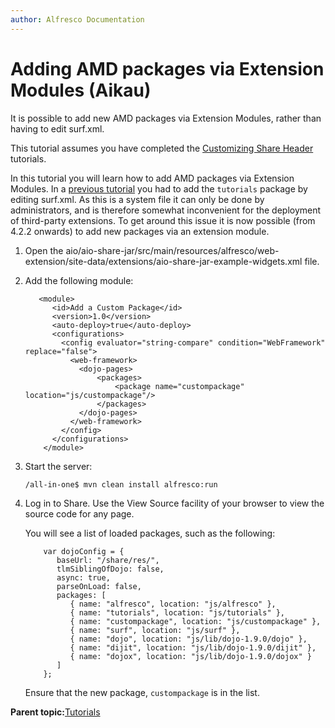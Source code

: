 ```yaml
---
author: Alfresco Documentation
---
```


# Adding AMD packages via Extension Modules \(Aikau\)

It is possible to add new AMD packages via Extension Modules, rather than having to edit surf.xml.

This tutorial assumes you have completed the [Customizing Share Header](dev-extensions-share-tutorials-custom-share-header-menu.md) tutorials.

In this tutorial you will learn how to add AMD packages via Extension Modules. In a [previous tutorial](dev-extensions-share-tutorials-custom-header-sites-menu.md) you had to add the `tutorials` package by editing surf.xml. As this is a system file it can only be done by administrators, and is therefore somewhat inconvenient for the deployment of third-party extensions. To get around this issue it is now possible \(from 4.2.2 onwards\) to add new packages via an extension module.

1.  Open the aio/aio-share-jar/src/main/resources/alfresco/web-extension/site-data/extensions/aio-share-jar-example-widgets.xml file.

2.  Add the following module:

    ```
       <module>
          <id>Add a Custom Package</id>
          <version>1.0</version>
          <auto-deploy>true</auto-deploy>
          <configurations>
            <config evaluator="string-compare" condition="WebFramework" replace="false">
              <web-framework>
                <dojo-pages> 
                    <packages> 
                        <package name="custompackage" location="js/custompackage"/> 
                    </packages>
                </dojo-pages>
              </web-framework>
            </config>
          </configurations>
        </module>                    
    ```

3.  Start the server:

    ```
    /all-in-one$ mvn clean install alfresco:run
    ```

4.  Log in to Share. Use the View Source facility of your browser to view the source code for any page.

    You will see a list of loaded packages, such as the following:

    ```
        var dojoConfig = {
           baseUrl: "/share/res/",
           tlmSiblingOfDojo: false,
           async: true,
           parseOnLoad: false,
           packages: [
              { name: "alfresco", location: "js/alfresco" },
              { name: "tutorials", location: "js/tutorials" },
              { name: "custompackage", location: "js/custompackage" },
              { name: "surf", location: "js/surf" },
              { name: "dojo", location: "js/lib/dojo-1.9.0/dojo" },
              { name: "dijit", location: "js/lib/dojo-1.9.0/dijit" },
              { name: "dojox", location: "js/lib/dojo-1.9.0/dojox" }
           ]
        };                                    
    ```

    Ensure that the new package, `custompackage` is in the list.


**Parent topic:**[Tutorials](../concepts/dev-extensions-share-tutorials-intro.md)

